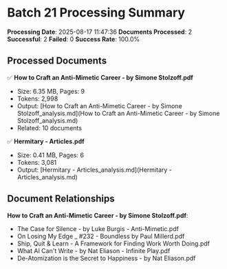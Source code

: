 # Batch 21 Processing Summary

**Processing Date**: 2025-08-17 11:47:36
**Documents Processed**: 2
**Successful**: 2
**Failed**: 0
**Success Rate**: 100.0%

## Processed Documents

✅ **How to Craft an Anti-Mimetic Career - by Simone Stolzoff.pdf**
   - Size: 6.35 MB, Pages: 9
   - Tokens: 2,998
   - Output: [How to Craft an Anti-Mimetic Career - by Simone Stolzoff_analysis.md](How to Craft an Anti-Mimetic Career - by Simone Stolzoff_analysis.md)
   - Related: 10 documents

✅ **Hermitary - Articles.pdf**
   - Size: 0.41 MB, Pages: 6
   - Tokens: 3,081
   - Output: [Hermitary - Articles_analysis.md](Hermitary - Articles_analysis.md)

## Document Relationships

**How to Craft an Anti-Mimetic Career - by Simone Stolzoff.pdf**:
  - The Case for Silence - by Luke Burgis - Anti-Mimetic.pdf
  - On Losing My Edge _ #232 - Boundless by Paul Millerd.pdf
  - Ship, Quit & Learn - A Framework for Finding Work Worth Doing.pdf
  - What AI Can't Write - by Nat Eliason - Infinite Play.pdf
  - De-Atomization is the Secret to Happiness - by Nat Eliason.pdf
